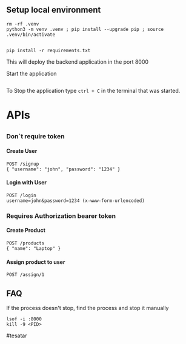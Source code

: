 
## Setup local environment

```shell
rm -rf .venv
python3 -m venv .venv ; pip install --upgrade pip ; source .venv/bin/activate


pip install -r requirements.txt

```


This will deploy the backend application in the port 8000


Start the application
```sh
```

To Stop the application type `ctrl + C` in the terminal that was started.


# APIs
## 

### Don`t require token

#### Create User
```
POST /signup
{ "username": "john", "password": "1234" }
```

#### Login with User
```
POST /login
username=john&password=1234 (x-www-form-urlencoded)
```


### Requires Authorization bearer token

#### Create Product
```
POST /products
{ "name": "Laptop" }
```
#### Assign product to user
```
POST /assign/1
```


## FAQ

If the process doesn't stop, find the process and stop it manually
```shell
lsof -i :8000
kill -9 <PID>
```

#tesatar 
